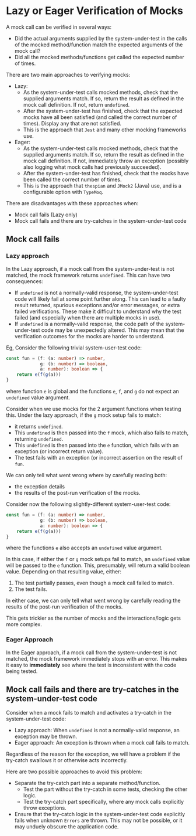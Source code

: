 # Lazy or Eager Verification of Mocks

A mock call can be verified in several ways:

* Did the actual arguments supplied by the system-under-test in the calls of the mocked method/function
  match the expected arguments of the mock call?
* Did all the mocked methods/functions get called the expected number of times.

There are two main approaches to verifying mocks:

* Lazy:
    * As the system-under-test calls mocked methods, check that the supplied arguments match.
      If so, return the result as defined in the mock call definition. If not, return `undefined`.
    * After the system-under-test has finished, check that the expected mocks have all been satisfied
      (and called the correct number of times). Display any that are not satisfied.
    * This is the approach that `Jest` and many other mocking frameworks use.
* Eager:
    * As the system-under-test calls mocked methods, check that the supplied arguments match.
      If so, return the result as defined in the mock call definition. If not, immediately throw an exception (possibly
      also logging what mock calls had previously succeeded).
    * After the system-under-test has finished, check that the mocks have been called the correct number of times.
    * This is the approach that `thespian` and `JMock2` (Java) use, and is a configurable option with `TypeMoq`.

There are disadvantages with these approaches when:

* Mock call fails (Lazy only)
* Mock call fails and there are try-catches in the system-under-test code

## Mock call fails

### Lazy approach

In the Lazy approach, if a mock call from the system-under-test is not matched, the mock framework returns `undefined`.
This can have two consequences:

* If `undefined` is not a normally-valid response, the system-under-test code will likely fail at some point further
  along.
  This can lead to a faulty result returned, spurious exceptions and/or error messages, or extra failed verifications.
  These make it difficult to understand why the test failed (and especially when there are multiple mocks in use).
* If `undefined` is a normally-valid response, the code path of the system-under-test code may be unexpectedly altered.
  This may mean that the verification outcomes for the mocks are harder to understand.

Eg, Consider the following trivial system-user-test code:

```typescript
const fun = (f: (a: number) => number, 
             g: (b: number) => boolean, 
             a: number): boolean => {
    return e(f(g(a)))
}
```

where function `e` is global and the functions `e`, `f`, and `g` do not expect an `undefined` value argument.

Consider when we use mocks for the 2 argument functions when testing this.
Under the lazy approach, if the `g` mock setup fails to match:
  * it returns `undefined`.  
  * This `undefined` is then passed into the `f` mock, which also fails to match, returning `undefined`.
  * This `undefined` is then passed into the `e` function, which fails with an exception (or incorrect return value).
  * The test fails with an exception (or incorrect assertion on the result of `fun`.

We can only tell what went wrong where by carefully reading both:
  * the exception details
  * the results of the post-run verification of the mocks.

Consider now the following slightly-different system-user-test code:

```typescript
const fun = (f: (a: number) => number, 
             g: (b: number) => boolean, 
             a: number): boolean => {
    return e(f(g(a)))
}
```

where the functions `e` also accepts an `undefined` value argument.

In this case, if either the `f` or `g` mock setups fail to match, an `undefined` value will be passed to the `e` function.
This, presumably, will return a valid boolean value. Depending on that resulting value, either:

  1. The test partially passes, even though a mock call failed to match.
  2. The test fails.

In either case, we can only tell what went wrong by carefully reading the results of the post-run verification of the mocks.

This gets trickier as the number of mocks and the interactions/logic gets more complex.

### Eager Approach

In the Eager approach, if a mock call from the system-under-test is not matched, the mock framework immediately stops
with an error.
This makes it easy to **immediately** see where the test is inconsistent with the code being tested.

## Mock call fails and there are try-catches in the system-under-test code

Consider when a mock fails to match and activates a try-catch in the system-under-test code:

* Lazy approach: When `undefined` is not a normally-valid response, an exception may be thrown.
* Eager approach: An exception is thrown when a mock call fails to match.

Regardless of the reason for the exception, we will have a problem if the try-catch swallows it or otherwise acts
incorrectly.

Here are two possible approaches to avoid this problem:

* Separate the try-catch part into a separate method/function.
    * Test the part without the try-catch in some tests, checking the other logic.
    * Test the try-catch part specifically, where any mock calls explicitly throw exceptions.
* Ensure that the try-catch logic in the system-under-test code explicitly fails when unknown `Errors` are thrown.
  This may not be possible, or it may unduely obscure the application code.